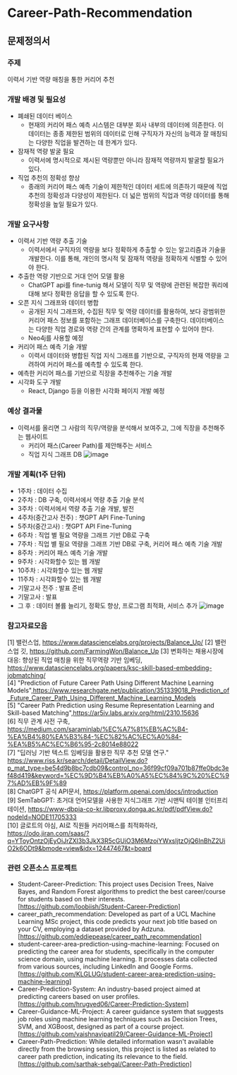 # Career-Path-Recommendation

## 문제정의서  
### 주제  
이력서 기반 역량 매칭을 통한 커리어 추천
### 개발 배경 및 필요성  
+ 폐쇄된 데이터 베이스
  - 현재의 커리어 패스 예측 시스템은 대부분 회사 내부의 데이터에 의존한다. 이 데이터는 종종 제한된 범위의 데이터로 인해 구직자가 자신의 능력과 잘 매칭되는 다양한 직업을 발견하는 데 한계가 있다.
+ 잠재적 역량 발굴 필요
  - 이력서에 명시적으로 제시된 역량뿐만 아니라 잠재적 역량까지 발굴할 필요가 있다.
+ 직업 추천의 정확성 향상
  - 종래의 커리어 패스 예측 기술이 제한적인 데이터 세트에 의존하기 때문에 직업 추천의 정확성과 다양성이 제한된다. 더 넓은 범위의 직업과 역량 데이터를 통해 정확성을 높일 필요가 있다.
  
### 개발 요구사항
+ 이력서 기반 역량 추출 기술
  - 이력서에서 구직자의 역량을 보다 정확하게 추출할 수 있는 알고리즘과 기술을 개발한다. 이를 통해, 개인의 명시적 및 잠재적 역량을 정확하게 식별할 수 있어야 한다.
+ 추출한 역량 기반으로 거대 언어 모델 활용
  - ChatGPT api를 fine-tunig 해서 모델이 직무 및 역량에 관련된 복잡한 쿼리에 대해 보다 정확한 응답을 할 수 있도록 한다.
+ 오픈 지식 그래프와 데이터 병합
  - 공개된 지식 그래프와, 수집된 직무 및 역량 데이터를 활용하여, 보다 광범위한 커리어 패스 정보를 포함하는 그래프 데이터베이스를 구축한다. 데이터베이스는 다양한 직업 경로와 역량 간의 관계를 명확하게 표현할 수 있어야 한다.
  - Neo4j를 사용할 예정
+ 커리어 패스 예측 기술 개발
  - 이력서 데이터와 병합된 직업 지식 그래프를 기반으로, 구직자의 현재 역량을 고려하여 커리어 패스를 예측할 수 있도록 한다.
+	예측한 커리어 패스를 기반으로 직장을 추천해주는 기술 개발
+ 시각화 도구 개발
  - React, Django 등을 이용한 시각화 페이지 개발 예정
 
### 예상 결과물
+ 이력서를 올리면 그 사람의 직무/역량을 분석해서 보여주고, 그에 직장을 추천해주는 웹사이트
  - 커리어 패스(Career Path)를 제안해주는 서비스
  -	직업 지식 그래프 DB
![image](https://github.com/JeMinMoon/Career-Path-Recommendation/assets/100757595/e1b36a9e-127d-4c1c-91fc-144c0e28cbe1)


### 개발 계획(1주 단위)
-	1주차 : 데이터 수집
-	2주차 : DB 구축, 이력서에서 역량 추출 기술 분석
-	3주차 : 이력서에서 역량 추출 기술 개발, 발전
-	4주차(중간고사 전주) : 챗GPT API Fine-Tuning
-	5주차(중간고사) : 챗GPT API Fine-Tuning
-	6주차 : 직업 별 필요 역량을 그래프 기반 DB로 구축
-	7주차 : 직업 별 필요 역량을 그래프 기반 DB로 구축, 커리어 패스 예측 기술 개발
-	8주차 : 커리어 패스 예측 기술 개발
-	9주차 : 시각화할수 있는 웹 개발
-	10주차 : 시각화할수 있는 웹 개발
-	11주차 : 시각화할수 있는 웹 개발
-	기말고사 전주 : 발표 준비
-	기말고사 : 발표
-	그 후 : 데이터 볼륨 늘리기, 정확도 향상, 프로그램 최적화, 서비스 추가
![image](https://github.com/JeMinMoon/Career-Path-Recommendation/assets/100757595/28db01e9-8de8-49af-a041-7b10e0f574d7)


### 참고자료모음
[1] 밸런스업, https://www.datasciencelabs.org/projects/Balance_Up/
[2] 밸런스업 깃, https://github.com/FarmingWon/Balance_Up 
[3] 변화하는 채용시장에 대응: 향상된 직업 매칭을 위한 직무역량 기반 임베딩, https://www.datasciencelabs.org/papers/ksc-skill-based-embedding-jobmatching/  
[4] "Prediction of Future Career Path Using Different Machine Learning Models",https://www.researchgate.net/publication/351339018_Prediction_of_Future_Career_Path_Using_Different_Machine_Learning_Models  
[5] "Career Path Prediction using Resume Representation Learning and Skill-based Matching",https://ar5iv.labs.arxiv.org/html/2310.15636  
[6] 직무 관계 사전 구축, https://medium.com/saraminlab/%EC%A7%81%EB%AC%B4-%EA%B4%80%EA%B3%84-%EC%82%AC%EC%A0%84-%EA%B5%AC%EC%B6%95-2c8014e88022  
[7] "딥러닝 기반 텍스트 임베딩을 활용한 직무 추천 모델 연구." https://www.riss.kr/search/detail/DetailView.do?p_mat_type=be54d9b8bc7cdb09&control_no=36f99cf09a701b87ffe0bdc3ef48d419&keyword=%EC%9D%B4%EB%A0%A5%EC%84%9C%20%EC%97%AD%EB%9F%89  
[8] ChatGPT 공식 API문서, https://platform.openai.com/docs/introduction  
[9] SemTabGPT:  초거대  언어모델을  사용한 지식그래프  기반  시맨틱  테이블  인터프리테이션, https://www-dbpia-co-kr.libproxy.donga.ac.kr/pdf/pdfView.do?nodeId=NODE11705333  
[10] 글로트의 야심, AI로 직원들 커리어패스를 최적화하라, https://odo.jiran.com/saas/?q=YToyOntzOjEyOiJrZXl3b3JkX3R5cGUiO3M6MzoiYWxsIjtzOjQ6InBhZ2UiO2k6ODt9&bmode=view&idx=12447467&t=board  
  
### 관련 오픈소스 프로젝트
- Student-Career-Prediction: This project uses Decision Trees, Naive Bayes, and Random Forest algorithms to predict the best career/course for students based on their interests. [https://github.com/loobiish/Student-Career-Prediction]
- career_path_recommendation: Developed as part of a UCL Machine Learning MSc project, this code predicts your next job title based on your CV, employing a dataset provided by Adzuna.​ [https://github.com/eddiepease/career_path_recommendation]
- student-career-area-prediction-using-machine-learning: Focused on predicting the career area for students, specifically in the computer science domain, using machine learning. It processes data collected from various sources, including LinkedIn and Google Forms.​ [https://github.com/KLGLUG/student-career-area-prediction-using-machine-learning]
- Career-Prediction-System: An industry-based project aimed at predicting careers based on user profiles. [https://github.com/hrugved06/Career-Prediction-System]
- Career-Guidance-ML-Project: A career guidance system that suggests job roles using machine learning techniques such as Decision Trees, SVM, and XGBoost, designed as part of a course project​. [https://github.com/vaishnavipatil29/Career-Guidance-ML-Project]
- Career-Path-Prediction: While detailed information wasn't available directly from the browsing session, this project is listed as related to career path prediction, indicating its relevance to the field​. [https://github.com/sarthak-sehgal/Career-Path-Prediction]
